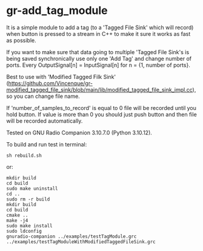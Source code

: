 # gr-add_tag_module
It is a simple module to add a tag (to a 'Tagged File Sink' which will record) when button is pressed to a stream in C++ to make it sure it works as fast as possible.

If you want to make sure that data going to multiple 'Tagged File Sink's is being saved synchronically use only one 'Add Tag' and change number of ports. Every OutputSignal[n] = InputSignal[n] for n = {1, number of ports}.

Best to use with 'Modified Tagged Filk Sink' (https://github.com/Vincenque/gr-modified_tagged_file_sink/blob/main/lib/modified_tagged_file_sink_impl.cc), so you can change file name.

If 'number_of_samples_to_record' is equal to 0 file will be recorded until you hold button. If value is more than 0 you should just push button and then file will be recorded automatically.

Tested on GNU Radio Companion 3.10.7.0 (Python 3.10.12).

To build and run test in terminal:
```
sh rebuild.sh
```
or:
```
mkdir build
cd build
sudo make uninstall
cd ..
sudo rm -r build
mkdir build 
cd build 
cmake .. 
make -j4 
sudo make install 
sudo ldconfig
gnuradio-companion ../examples/testTagModule.grc ../examples/testTagModuleWithModifiedTaggedFileSink.grc
```



